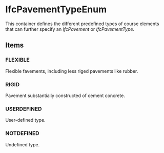 # IfcPavementTypeEnum

This container defines the different predefined types of course elements that can further specify an _IfcPavement_ or _IfcPavementType_.

## Items

### FLEXIBLE
Flexible favements, including less riged pavements like rubber.

### RIGID
Pavement substantially constructed of cement concrete.

### USERDEFINED
User-defined type.

### NOTDEFINED
Undefined type.
